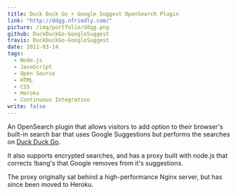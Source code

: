 ```yaml
---
title: Duck Duck Go + Google Suggest OpenSearch Plugin
link: "http://ddgg.nfriedly.com/"
picture: /img/portfolio/ddgg.png
github: DuckDuckGo-GoogleSuggest
travis: DuckDuckGo-GoogleSuggest
date: 2011-03-14
tags: 
  - Node.js
  - JavaScript
  - Open Source
  - HTML
  - CSS
  - Heroku
  - Continuous Integration
write: false
---
```


<img class="right" src="/img/portfolio/ddg.png" alt="" />An OpenSearch plugin that allows visitors to add option to their browser's built-in search bar that uses Google Suggestions but performs the searches on <a href="http://duckduckgo.com">Duck Duck Go</a>.

It also supports encrypted searches, and has a proxy built with node.js that corrects !bang's that Google removes from it's suggestions. 

The proxy originally sat behind a high-performance Nginx server, but has since been moved to Heroku.
